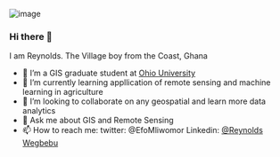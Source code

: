 ![image](https://github.com/ReynoldsWegbebu/ReynoldsWegbebu/assets/90350946/77ab06cc-775a-432e-9a16-3ea0676e1c08)


### Hi there 👋
I am Reynolds. The Village boy from the Coast, Ghana

- 🔭 I’m a GIS graduate student at [Ohio University](https://www.ohio.edu/) 
- 🌱 I’m currently learning appllication of remote sensing and machine learning in agriculture
- 👯 I’m looking to collaborate on any geospatial and learn more data analytics
- 💬 Ask me about GIS and Remote Sensing 
- 📫 How to reach me: twitter: @EfoMliwomor Linkedin: [@Reynolds Wegbebu](https://www.linkedin.com/in/reynolds-wegbebu-b9bab2153/)
